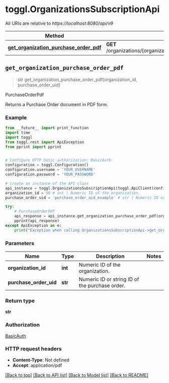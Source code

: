 # toggl.OrganizationsSubscriptionApi

All URIs are relative to *https://localhost:8080/api/v9*

Method | HTTP request | Description
------------- | ------------- | -------------
[**get_organization_purchase_order_pdf**](OrganizationsSubscriptionApi.md#get_organization_purchase_order_pdf) | **GET** /organizations/{organization_id}/subscription/purchase_orders/{purchase_order_uid}.pdf | PurchaseOrderPdf


## `get_organization_purchase_order_pdf`
> str get_organization_purchase_order_pdf(organization_id, purchase_order_uid)

PurchaseOrderPdf

Returns a Purchase Order document in PDF form.

### Example

```python
from __future__ import print_function
import time
import toggl
from toggl.rest import ApiException
from pprint import pprint


# Configure HTTP basic authorization: BasicAuth
configuration = toggl.Configuration()
configuration.username = 'YOUR_USERNAME'
configuration.password = 'YOUR_PASSWORD'

# create an instance of the API class
api_instance = toggl.OrganizationsSubscriptionApi(toggl.ApiClient(configuration))
organization_id = 56 # int | Numeric ID of the organization.
purchase_order_uid = 'purchase_order_uid_example' # str | Numeric ID or string ID of the purchase order.

try:
    # PurchaseOrderPdf
    api_response = api_instance.get_organization_purchase_order_pdf(organization_id, purchase_order_uid)
    pprint(api_response)
except ApiException as e:
    print("Exception when calling OrganizationsSubscriptionApi->get_organization_purchase_order_pdf: %s\n" % e)
```

### Parameters


Name | Type | Description  | Notes
------------- | ------------- | ------------- | -------------
 **organization_id** | **int**| Numeric ID of the organization. | 
 **purchase_order_uid** | **str**| Numeric ID or string ID of the purchase order. | 

### Return type

**str**

### Authorization

[BasicAuth](../README.md#BasicAuth)

### HTTP request headers

 - **Content-Type**: Not defined
 - **Accept**: application/pdf

[[Back to top]](#) [[Back to API list]](../README.md#documentation-for-api-endpoints) [[Back to Model list]](../README.md#documentation-for-models) [[Back to README]](../README.md)

